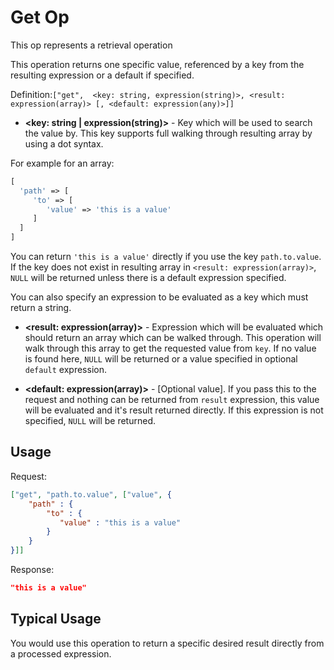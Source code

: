 # Get Op

This op represents a retrieval operation

This operation returns one specific value, referenced by a key from the resulting expression or a default if specified.

Definition:`["get",  <key: string, expression(string)>, <result: expression(array)> [, <default: expression(any)>]]`

* __&lt;key: string | expression(string)&gt;__ - Key which will be used to search the value by. This key supports full
walking through resulting array by using a dot syntax.

For example for an array:
```php
[
  'path' => [
     'to' => [
        'value' => 'this is a value'
     ]
  ]
]
```
You can return `'this is a value'` directly if you use the key `path.to.value`. If the key does not exist in resulting
array in `<result: expression(array)>`, `NULL` will be returned unless there is a default expression specified.

You can also specify an expression to be evaluated as a key which must return a string.

* __&lt;result: expression(array)&gt;__ - Expression which will be evaluated which should return an array which
can be walked through. This operation will walk through this array to get the requested value from `key`. If no
value is found here, `NULL` will be returned or a value specified in optional `default` expression.

* __&lt;default: expression(array)&gt;__ - [Optional value]. If you pass this to the request and nothing can be returned
from `result` expression, this value will be evaluated and it's result returned directly. If this expression is not
specified, `NULL` will be returned.

## Usage


Request:
```json
["get", "path.to.value", ["value", {
    "path" : {
        "to" : {
           "value" : "this is a value"
        }
    }
}]]
```


Response:
```json
"this is a value"
```


## Typical Usage

You would use this operation to return a specific desired result directly from a processed expression.